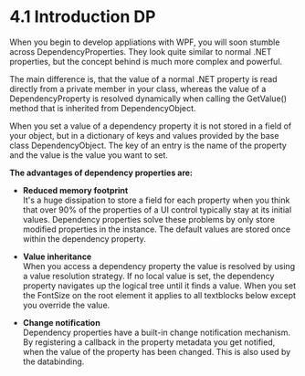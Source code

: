 4.1 Introduction DP
===

When you begin to develop appliations with WPF, you will soon stumble across DependencyProperties. They look quite similar to normal .NET properties, but the concept behind is much more complex and powerful.

The main difference is, that the value of a normal .NET property is read directly from a private member in your class, whereas the value of a DependencyProperty is resolved dynamically when calling the GetValue() method that is inherited from DependencyObject.

When you set a value of a dependency property it is not stored in a field of your object, but in a dictionary of keys and values provided by the base class DependencyObject. The key of an entry is the name of the property and the value is the value you want to set.

**The advantages of dependency properties are:**

* **Reduced memory footprint** <br />
It's a huge dissipation to store a field for each property when you think that over 90% of the properties of a UI control typically stay at its initial values. Dependency properties solve these problems by only store modified properties in the instance. The default values are stored once within the dependency property.

* **Value inheritance** <br />
When you access a dependency property the value is resolved by using a value resolution strategy. If no local value is set, the dependency property navigates up the logical tree until it finds a value. When you set the FontSize on the root element it applies to all textblocks below except you override the value. 

* **Change notification** <br />
Dependency properties have a built-in change notification mechanism. By registering a callback in the property metadata you get notified, when the value of the property has been changed. This is also used by the databinding.

